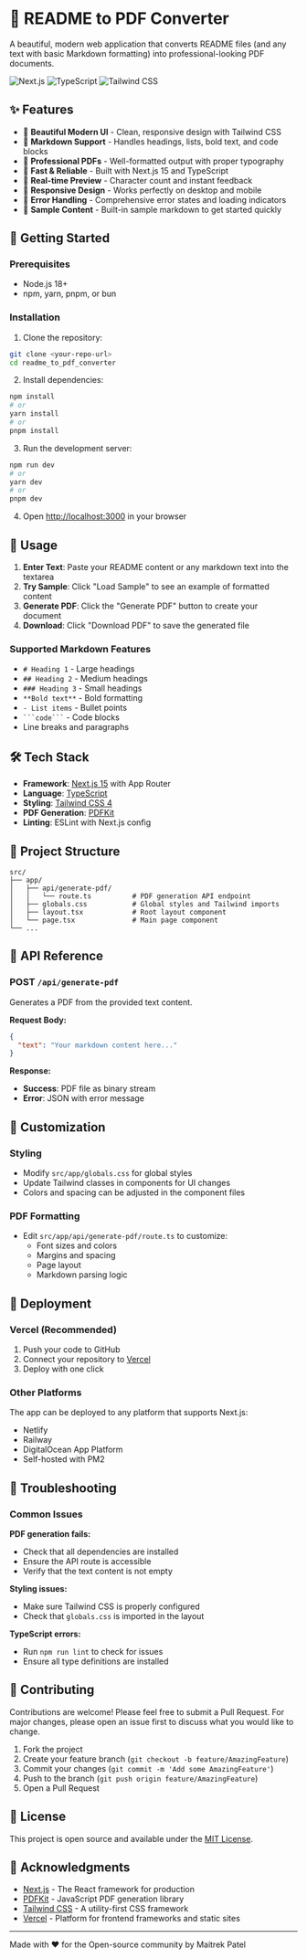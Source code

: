# 📄 README to PDF Converter

A beautiful, modern web application that converts README files (and any text with basic Markdown formatting) into professional-looking PDF documents.

![Next.js](https://img.shields.io/badge/Next.js-15.3.4-black?style=flat-square&logo=next.js)
![TypeScript](https://img.shields.io/badge/TypeScript-5-blue?style=flat-square&logo=typescript)
![Tailwind CSS](https://img.shields.io/badge/Tailwind%20CSS-4-38B2AC?style=flat-square&logo=tailwind-css)

## ✨ Features

- 🎨 **Beautiful Modern UI** - Clean, responsive design with Tailwind CSS
- 📝 **Markdown Support** - Handles headings, lists, bold text, and code blocks
- 📄 **Professional PDFs** - Well-formatted output with proper typography
- 🚀 **Fast & Reliable** - Built with Next.js 15 and TypeScript
- 🔄 **Real-time Preview** - Character count and instant feedback
- 📱 **Responsive Design** - Works perfectly on desktop and mobile
- 🎯 **Error Handling** - Comprehensive error states and loading indicators
- 🎪 **Sample Content** - Built-in sample markdown to get started quickly

## 🚀 Getting Started

### Prerequisites

- Node.js 18+
- npm, yarn, pnpm, or bun

### Installation

1. Clone the repository:

```bash
git clone <your-repo-url>
cd readme_to_pdf_converter
```

2. Install dependencies:

```bash
npm install
# or
yarn install
# or
pnpm install
```

3. Run the development server:

```bash
npm run dev
# or
yarn dev
# or
pnpm dev
```

4. Open [http://localhost:3000](http://localhost:3000) in your browser

## 🎯 Usage

1. **Enter Text**: Paste your README content or any markdown text into the textarea
2. **Try Sample**: Click "Load Sample" to see an example of formatted content
3. **Generate PDF**: Click the "Generate PDF" button to create your document
4. **Download**: Click "Download PDF" to save the generated file

### Supported Markdown Features

- `# Heading 1` - Large headings
- `## Heading 2` - Medium headings  
- `### Heading 3` - Small headings
- `**Bold text**` - Bold formatting
- `- List items` - Bullet points
- `` ```code``` `` - Code blocks
- Line breaks and paragraphs

## 🛠️ Tech Stack

- **Framework**: [Next.js 15](https://nextjs.org/) with App Router
- **Language**: [TypeScript](https://www.typescriptlang.org/)
- **Styling**: [Tailwind CSS 4](https://tailwindcss.com/)
- **PDF Generation**: [PDFKit](https://pdfkit.org/)
- **Linting**: ESLint with Next.js config

## 📁 Project Structure

```
src/
├── app/
│   ├── api/generate-pdf/
│   │   └── route.ts          # PDF generation API endpoint
│   ├── globals.css           # Global styles and Tailwind imports
│   ├── layout.tsx            # Root layout component
│   └── page.tsx              # Main page component
└── ...
```

## 🔧 API Reference

### POST `/api/generate-pdf`

Generates a PDF from the provided text content.

**Request Body:**

```json
{
  "text": "Your markdown content here..."
}
```

**Response:**

- **Success**: PDF file as binary stream
- **Error**: JSON with error message

## 🎨 Customization

### Styling

- Modify `src/app/globals.css` for global styles
- Update Tailwind classes in components for UI changes
- Colors and spacing can be adjusted in the component files

### PDF Formatting

- Edit `src/app/api/generate-pdf/route.ts` to customize:
  - Font sizes and colors
  - Margins and spacing
  - Page layout
  - Markdown parsing logic

## 🚀 Deployment

### Vercel (Recommended)

1. Push your code to GitHub
2. Connect your repository to [Vercel](https://vercel.com)
3. Deploy with one click

### Other Platforms

The app can be deployed to any platform that supports Next.js:

- Netlify
- Railway
- DigitalOcean App Platform
- Self-hosted with PM2

## 🐛 Troubleshooting

### Common Issues

**PDF generation fails:**

- Check that all dependencies are installed
- Ensure the API route is accessible
- Verify that the text content is not empty

**Styling issues:**

- Make sure Tailwind CSS is properly configured
- Check that `globals.css` is imported in the layout

**TypeScript errors:**

- Run `npm run lint` to check for issues
- Ensure all type definitions are installed

## 🤝 Contributing

Contributions are welcome! Please feel free to submit a Pull Request. For major changes, please open an issue first to discuss what you would like to change.

1. Fork the project
2. Create your feature branch (`git checkout -b feature/AmazingFeature`)
3. Commit your changes (`git commit -m 'Add some AmazingFeature'`)
4. Push to the branch (`git push origin feature/AmazingFeature`)
5. Open a Pull Request

## 📝 License

This project is open source and available under the [MIT License](LICENSE).

## 🙏 Acknowledgments

- [Next.js](https://nextjs.org/) - The React framework for production
- [PDFKit](https://pdfkit.org/) - JavaScript PDF generation library
- [Tailwind CSS](https://tailwindcss.com/) - A utility-first CSS framework
- [Vercel](https://vercel.com/) - Platform for frontend frameworks and static sites

---

Made with ❤️ for the Open-source community by Maitrek Patel
